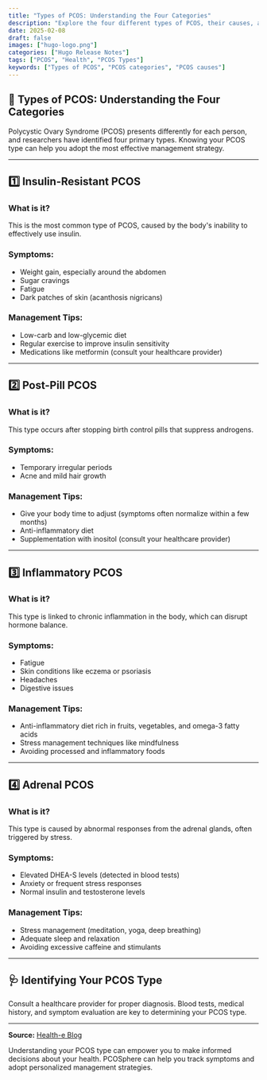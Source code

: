 ```yaml
---
title: "Types of PCOS: Understanding the Four Categories"
description: "Explore the four different types of PCOS, their causes, and how to identify and manage them."
date: 2025-02-08
draft: false
images: ["hugo-logo.png"]
categories: ["Hugo Release Notes"]
tags: ["PCOS", "Health", "PCOS Types"]
keywords: ["Types of PCOS", "PCOS categories", "PCOS causes"]
---
```


## 🌿 Types of PCOS: Understanding the Four Categories

Polycystic Ovary Syndrome (PCOS) presents differently for each person, and researchers have identified four primary types. Knowing your PCOS type can help you adopt the most effective management strategy.

---

## 1️⃣ **Insulin-Resistant PCOS**

### **What is it?**

This is the most common type of PCOS, caused by the body's inability to effectively use insulin.

### **Symptoms:**

- Weight gain, especially around the abdomen
- Sugar cravings
- Fatigue
- Dark patches of skin (acanthosis nigricans)

### **Management Tips:**

- Low-carb and low-glycemic diet
- Regular exercise to improve insulin sensitivity
- Medications like metformin (consult your healthcare provider)

---

## 2️⃣ **Post-Pill PCOS**

### **What is it?**

This type occurs after stopping birth control pills that suppress androgens.

### **Symptoms:**

- Temporary irregular periods
- Acne and mild hair growth

### **Management Tips:**

- Give your body time to adjust (symptoms often normalize within a few months)
- Anti-inflammatory diet
- Supplementation with inositol (consult your healthcare provider)

---

## 3️⃣ **Inflammatory PCOS**

### **What is it?**

This type is linked to chronic inflammation in the body, which can disrupt hormone balance.

### **Symptoms:**

- Fatigue
- Skin conditions like eczema or psoriasis
- Headaches
- Digestive issues

### **Management Tips:**

- Anti-inflammatory diet rich in fruits, vegetables, and omega-3 fatty acids
- Stress management techniques like mindfulness
- Avoiding processed and inflammatory foods

---

## 4️⃣ **Adrenal PCOS**

### **What is it?**

This type is caused by abnormal responses from the adrenal glands, often triggered by stress.

### **Symptoms:**

- Elevated DHEA-S levels (detected in blood tests)
- Anxiety or frequent stress responses
- Normal insulin and testosterone levels

### **Management Tips:**

- Stress management (meditation, yoga, deep breathing)
- Adequate sleep and relaxation
- Avoiding excessive caffeine and stimulants

---

## 🩺 **Identifying Your PCOS Type**

Consult a healthcare provider for proper diagnosis. Blood tests, medical history, and symptom evaluation are key to determining your PCOS type.

---
**Source:** [Health-e Blog](https://health-e.in/blog/types-of-pcos/)

Understanding your PCOS type can empower you to make informed decisions about your health. PCOSphere can help you track symptoms and adopt personalized management strategies.
